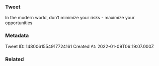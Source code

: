 ### Tweet
In the modern world, don’t minimize your risks - maximize your opportunities

### Metadata
Tweet ID: 1480061554917724161
Created At: 2022-01-09T06:19:07.000Z

### Related

